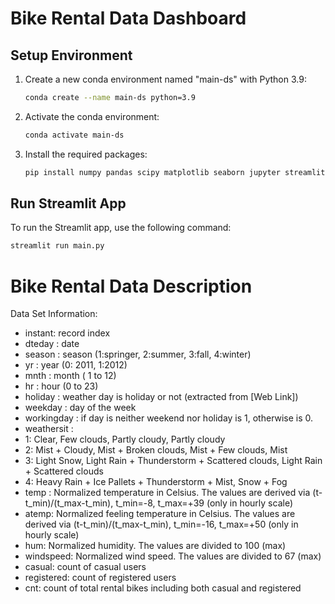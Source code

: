 # Bike Rental Data Dashboard

## Setup Environment

1. Create a new conda environment named "main-ds" with Python 3.9:

    ```bash
    conda create --name main-ds python=3.9
    ```

2. Activate the conda environment:

    ```bash
    conda activate main-ds
    ```

3. Install the required packages:

    ```bash
    pip install numpy pandas scipy matplotlib seaborn jupyter streamlit babel
    ```

## Run Streamlit App

To run the Streamlit app, use the following command:

```bash
streamlit run main.py
 ```

# Bike Rental Data Description
Data Set Information:
* instant: record index
* dteday : date
* season : season (1:springer, 2:summer, 3:fall, 4:winter)
* yr : year (0: 2011, 1:2012)
* mnth : month ( 1 to 12)
* hr : hour (0 to 23)
* holiday : weather day is holiday or not (extracted from [Web Link])
* weekday : day of the week
* workingday : if day is neither weekend nor holiday is 1, otherwise is 0.
* weathersit :
* 1: Clear, Few clouds, Partly cloudy, Partly cloudy
* 2: Mist + Cloudy, Mist + Broken clouds, Mist + Few clouds, Mist
* 3: Light Snow, Light Rain + Thunderstorm + Scattered clouds, Light Rain + Scattered clouds
* 4: Heavy Rain + Ice Pallets + Thunderstorm + Mist, Snow + Fog
* temp : Normalized temperature in Celsius. The values are derived via (t-t_min)/(t_max-t_min), t_min=-8, t_max=+39 (only in hourly scale)
* atemp: Normalized feeling temperature in Celsius. The values are derived via (t-t_min)/(t_max-t_min), t_min=-16, t_max=+50 (only in hourly scale)
* hum: Normalized humidity. The values are divided to 100 (max)
* windspeed: Normalized wind speed. The values are divided to 67 (max)
* casual: count of casual users
* registered: count of registered users
* cnt: count of total rental bikes including both casual and registered
